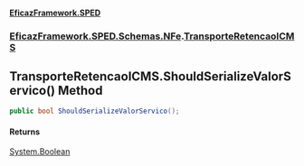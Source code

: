 #### [EficazFramework.SPED](EficazFrameworkSPED.md 'EficazFramework SPED')
### [EficazFramework.SPED.Schemas.NFe](EficazFramework.SPED.Schemas.NFe.md 'EficazFramework.SPED.Schemas.NFe').[TransporteRetencaoICMS](EficazFramework.SPED.Schemas.NFe/TransporteRetencaoICMS.md 'EficazFramework.SPED.Schemas.NFe.TransporteRetencaoICMS')

## TransporteRetencaoICMS.ShouldSerializeValorServico() Method

```csharp
public bool ShouldSerializeValorServico();
```

#### Returns
[System.Boolean](https://docs.microsoft.com/en-us/dotnet/api/System.Boolean 'System.Boolean')